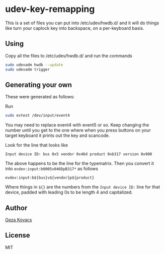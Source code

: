 # udev-key-remapping

This is a set of files you can put into /etc/udev/hwdb.d/ and it will do things like turn your caplock key into backspace, on a per-keyboard basis.

## Using

Copy all the files to /etc/udev/hwdb.d/ and run the commands

```bash
sudo udevadm hwdb --update
sudo udevadm trigger
```

## Generating your own

These were generated as follows:

Run

```bash
sudo evtest /dev/input/event4
```

You may need to replace event4 with event5 or so. Keep changing the number until you get to the one where when you press buttons on your target keyboard it prints out the key and scancode.

Look for the line that looks like

```
Input device ID: bus 0x5 vendor 0x46d product 0xb317 version 0x900
```

The above happens to be the line for the typematrix. Then you convert it into `evdev:input:b0005v046DpB317*` as follows

```
evdev:input:b${bus}v${vendor}p${product}
```

Where things in `${}` are the numbers from the `Input device ID:` line for that device, padded with leading 0s to be length 4 and capitalized.

## Author

[Geza Kovacs](https://github.com/gkovacs)

## License

MIT
